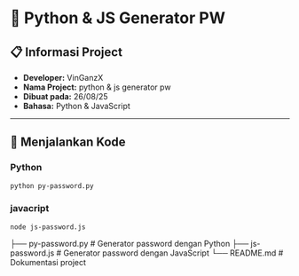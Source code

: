 # 🔐 Python & JS Generator PW

## 📋 Informasi Project
- **Developer:** VinGanzX  
- **Nama Project:** python & js generator pw  
- **Dibuat pada:** 26/08/25  
- **Bahasa:** Python & JavaScript  

---

## 🚀 Menjalankan Kode

### Python
```bash
python py-password.py
```
### javacript
```node js-password.js```

├── py-password.py     # Generator password dengan Python
├── js-password.js     # Generator password dengan JavaScript
└── README.md          # Dokumentasi project

